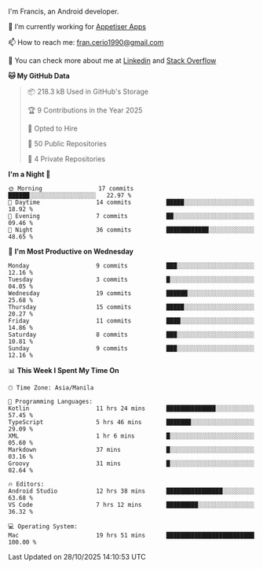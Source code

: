 
I'm Francis, an Android developer.

🔭 I’m currently working for [Appetiser Apps](http://appetiser.com.au)

📫 How to reach me: fran.cerio1990@gmail.com

👀 You can check more about me at [Linkedin](https://www.linkedin.com/in/francerio/) and [Stack Overflow](https://stackoverflow.com/users/1614267/fran-ceriu)



<!--START_SECTION:waka-->
**🐱 My GitHub Data** 

> 📦 218.3 kB Used in GitHub's Storage 
 > 
> 🏆 9 Contributions in the Year 2025
 > 
> 💼 Opted to Hire
 > 
> 📜 50 Public Repositories 
 > 
> 🔑 4 Private Repositories 
 > 
**I'm a Night 🦉** 

```text
🌞 Morning                17 commits          ██████░░░░░░░░░░░░░░░░░░░   22.97 % 
🌆 Daytime                14 commits          █████░░░░░░░░░░░░░░░░░░░░   18.92 % 
🌃 Evening                7 commits           ██░░░░░░░░░░░░░░░░░░░░░░░   09.46 % 
🌙 Night                  36 commits          ████████████░░░░░░░░░░░░░   48.65 % 
```
📅 **I'm Most Productive on Wednesday** 

```text
Monday                   9 commits           ███░░░░░░░░░░░░░░░░░░░░░░   12.16 % 
Tuesday                  3 commits           █░░░░░░░░░░░░░░░░░░░░░░░░   04.05 % 
Wednesday                19 commits          ██████░░░░░░░░░░░░░░░░░░░   25.68 % 
Thursday                 15 commits          █████░░░░░░░░░░░░░░░░░░░░   20.27 % 
Friday                   11 commits          ████░░░░░░░░░░░░░░░░░░░░░   14.86 % 
Saturday                 8 commits           ███░░░░░░░░░░░░░░░░░░░░░░   10.81 % 
Sunday                   9 commits           ███░░░░░░░░░░░░░░░░░░░░░░   12.16 % 
```


📊 **This Week I Spent My Time On** 

```text
🕑︎ Time Zone: Asia/Manila

💬 Programming Languages: 
Kotlin                   11 hrs 24 mins      ██████████████░░░░░░░░░░░   57.45 % 
TypeScript               5 hrs 46 mins       ███████░░░░░░░░░░░░░░░░░░   29.09 % 
XML                      1 hr 6 mins         █░░░░░░░░░░░░░░░░░░░░░░░░   05.60 % 
Markdown                 37 mins             █░░░░░░░░░░░░░░░░░░░░░░░░   03.16 % 
Groovy                   31 mins             █░░░░░░░░░░░░░░░░░░░░░░░░   02.64 % 

🔥 Editors: 
Android Studio           12 hrs 38 mins      ████████████████░░░░░░░░░   63.68 % 
VS Code                  7 hrs 12 mins       █████████░░░░░░░░░░░░░░░░   36.32 % 

💻 Operating System: 
Mac                      19 hrs 51 mins      █████████████████████████   100.00 % 
```


 Last Updated on 28/10/2025 14:10:53 UTC
<!--END_SECTION:waka-->
